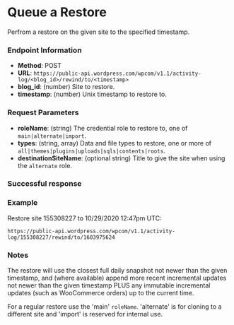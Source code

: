 # Queue a Restore

Perfrom a restore on the given site to the specified timestamp.

### Endpoint Information

- __Method__: POST
- __URL__: `https://public-api.wordpress.com/wpcom/v1.1/activity-log/<blog_id>/rewind/to/<timestamp>`
- __blog_id__: (number) Site to restore.
- __timestamp__: (number) Unix timestamp to restore to.

### Request Parameters

- __roleName__: (string) The credential role to restore to, one of `main|alternate|import`.
- __types__: (string, array) Data and file types to restore, one or more of `all|themes|plugins|uploads|sqls|contents|roots`.
- __destinationSiteName__: (optional string) Title to give the site when using the `alternate` role.

### Successful response

### Example

Restore site 155308227 to 10/29/2020 12:47pm UTC:

`https://public-api.wordpress.com/wpcom/v1.1/activity-log/155308227/rewind/to/1603975624`

### Notes

The restore will use the closest full daily snapshot not newer than the given timestamp, and (where available) append more recent incremental updates not newer than the given timestamp PLUS any immutable incremental updates (such as WooCommerce orders) up to the current time.

For a regular restore use the 'main' `roleName`. 'alternate' is for cloning to a different site and 'import' is reserved for internal use.

